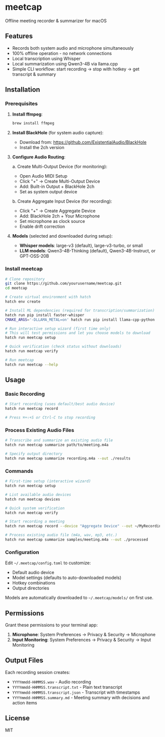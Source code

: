 # meetcap

Offline meeting recorder & summarizer for macOS

## Features

- Records both system audio and microphone simultaneously
- 100% offline operation - no network connections
- Local transcription using Whisper
- Local summarization using Qwen3-4B via llama.cpp
- Simple CLI workflow: start recording → stop with hotkey → get transcript & summary

## Installation

### Prerequisites

1. **Install ffmpeg**:
   ```bash
   brew install ffmpeg
   ```

2. **Install BlackHole** (for system audio capture):
   - Download from: https://github.com/ExistentialAudio/BlackHole
   - Install the 2ch version

3. **Configure Audio Routing**:
   
   a. Create Multi-Output Device (for monitoring):
   - Open Audio MIDI Setup
   - Click "+" → Create Multi-Output Device
   - Add: Built-in Output + BlackHole 2ch
   - Set as system output device
   
   b. Create Aggregate Input Device (for recording):
   - Click "+" → Create Aggregate Device
   - Add: BlackHole 2ch + Your Microphone
   - Set microphone as clock source
   - Enable drift correction

4. **Models** (selected and downloaded during setup):
   - **Whisper models**: large-v3 (default), large-v3-turbo, or small
   - **LLM models**: Qwen3-4B-Thinking (default), Qwen3-4B-Instruct, or GPT-OSS-20B

### Install meetcap

```bash
# Clone repository
git clone https://github.com/yourusername/meetcap.git
cd meetcap

# Create virtual environment with hatch
hatch env create

# Install ML dependencies (required for transcription/summarization)
hatch run pip install faster-whisper
CMAKE_ARGS='-DLLAMA_METAL=on' hatch run pip install llama-cpp-python

# Run interactive setup wizard (first time only)
# This will test permissions and let you choose models to download
hatch run meetcap setup

# Quick verification (check status without downloads)
hatch run meetcap verify

# Run meetcap
hatch run meetcap --help
```

## Usage

### Basic Recording

```bash
# Start recording (uses default/best audio device)
hatch run meetcap record

# Press ⌘+⇧+S or Ctrl-C to stop recording
```

### Process Existing Audio Files

```bash
# Transcribe and summarize an existing audio file
hatch run meetcap summarize path/to/meeting.m4a

# Specify output directory
hatch run meetcap summarize recording.m4a --out ./results
```

### Commands

```bash
# First-time setup (interactive wizard)
hatch run meetcap setup

# List available audio devices
hatch run meetcap devices

# Quick system verification
hatch run meetcap verify

# Start recording a meeting
hatch run meetcap record --device "Aggregate Device" --out ~/MyRecordings

# Process existing audio file (m4a, wav, mp3, etc.)
hatch run meetcap summarize samples/meeting.m4a --out ./processed
```

### Configuration

Edit `~/.meetcap/config.toml` to customize:
- Default audio device
- Model settings (defaults to auto-downloaded models)
- Hotkey combinations
- Output directories

Models are automatically downloaded to `~/.meetcap/models/` on first use.

## Permissions

Grant these permissions to your terminal app:
1. **Microphone**: System Preferences → Privacy & Security → Microphone
2. **Input Monitoring**: System Preferences → Privacy & Security → Input Monitoring

## Output Files

Each recording session creates:
- `YYYYmmdd-HHMMSS.wav` - Audio recording
- `YYYYmmdd-HHMMSS.transcript.txt` - Plain text transcript
- `YYYYmmdd-HHMMSS.transcript.json` - Transcript with timestamps
- `YYYYmmdd-HHMMSS.summary.md` - Meeting summary with decisions and action items

## License

MIT